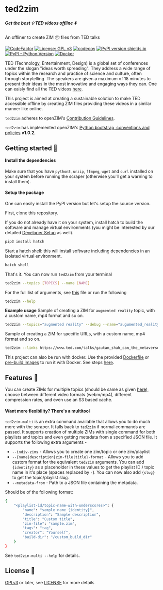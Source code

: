 # ted2zim

##### Get the best :bulb: TED videos offline :arrow_down:
An offliner to create ZIM :package: files from TED talks

[![CodeFactor](https://www.codefactor.io/repository/github/openzim/ted/badge)](https://www.codefactor.io/repository/github/openzim/ted)
[![License: GPL v3](https://img.shields.io/badge/License-GPLv3-blue.svg)](https://www.gnu.org/licenses/gpl-3.0)
[![codecov](https://codecov.io/gh/openzim/ted/branch/main/graph/badge.svg)](https://codecov.io/gh/openzim/ted)
[![PyPI version shields.io](https://img.shields.io/pypi/v/ted2zim.svg)](https://pypi.org/project/ted2zim/)
[![PyPI - Python Version](https://img.shields.io/pypi/pyversions/ted2zim.svg)](https://pypi.org/project/ted2zim)
[![Docker](https://ghcr-badge.egpl.dev/openzim/ted/latest_tag?label=docker)](https://ghcr.io/openzim/ted)

TED (Technology, Entertainment, Design) is a global set of conferences under the slogan "ideas worth spreading". They address a wide range of topics within the research and practice of science and culture, often through storytelling. The speakers are given a maximum of 18 minutes to present their ideas in the most innovative and engaging ways they can. One can eaisly find all the TED videos [here](https://ted.com/talks).

This project is aimed at creating a sustainable solution to make TED accessible offline by creating ZIM files providing these videos in a similar manner like online.

`ted2zim` adheres to openZIM's [Contribution Guidelines](https://github.com/openzim/overview/wiki/Contributing).

`ted2zim` has implemented openZIM's [Python bootstrap, conventions and policies](https://github.com/openzim/_python-bootstrap/docs/Policy.md) **v1.0.2**.

## Getting started :rocket:

#### Install the dependencies
Make sure that you have `python3`, `unzip`, `ffmpeg`, `wget` and `curl` installed on your system before running the scraper (otherwise you'll get a warning to install them).

#### Setup the package
One can easily install the PyPI version but let's setup the source version.

First, clone this repository.

If you do not already have it on your system, install hatch to build the software and manage virtual environments (you might be interested by our detailed [Developer Setup](https://github.com/openzim/_python-bootstrap/wiki/Developer-Setup) as well).

```bash
pip3 install hatch
```

Start a hatch shell: this will install software including dependencies in an isolated virtual environment.

```bash
hatch shell
```

That's it. You can now run `ted2zim` from your terminal

```bash
ted2zim --topics [TOPICS] --name [NAME]
```

For the full list of arguments, see [this](ted2zim/entrypoint.py) file or run the following
```bash
ted2zim --help
```

**Example usage**
Sample of creating a ZIM for `augmented reality` topic, with a custom name, mp4 format and so on.

```bash
ted2zim --topics="augmented reality" --debug --name="augumented_reality" --format=mp4 --title="Augmented Reality" --description="TED videos in AR category" --creator="TED" --publisher="openzim" --output="output" --keep --low-quality
```

Sample of creating a ZIM for specific URLs, with a custom name, mp4 format and so on.

```bash
ted2zim --links https://www.ted.com/talks/gautam_shah_can_the_metaverse_bring_us_closer_to_wildlife,https://www.ted.com/talks/micaela_mantegna_how_to_stop_the_metaverse_from_becoming_the_internet_s_bad_sequel --debug --name="sample_links" --format=mp4 --title="Sample Links" --description="TED talks from two different URLs" --creator="TED" --publisher="openzim" --output="output" --keep --low-quality
```

This project can also be run with docker. Use the provided [Dockerfile](Dockerfile) or [pre-build images](https://github.com/orgs/openzim/packages/container/package/ted) to run it with Docker. See steps [here](https://docs.docker.com/get-started/part2/).

## Features :robot:
You can create ZIMs for multiple topics (should be same as given [here](https://ted.com/talks)), choose between different video formats (webm/mp4), different compression rates, and even use an S3 based cache.

#### Want more flexibility? There's a multitool
`ted2zim-multi` is an extra command available that allows you to do much more with the scraper. It falls back to `ted2zim` if normal commands are passed. It supports creation of multiple ZIMs with single command for both playlists and topics and even getting metadata from a specified JSON file. It supports the following extra arguments -

- `--indiv-zims` - Allows you to create one zim/topic or one zim/playlist
- `--{name|description|zim-file|title}-format` - Allows you to add custom format for the equivalent `ted2zim` arguments. You can add `{identity}` as a placeholder in these values to get the playlist ID / topic name in it's place (spaces replaced by `-`). You can now also add `{slug}` to get the topic/playlist slug.
- `--metadata-from` - Path to a JSON file containing the metadata.

Should be of the following format:

```bash
{
    "<playlist-id/topic-name-with-underscores>": {
        "name": "sample_name_{identity}",
        "description": "Sample description",
        "title": "Custom title",
        "zim-file": "sample.zim",
        "tags": "tag",
        "creator": "Yourself",
        "build-dir": "/custom_build_dir"
    }
}
```

See `ted2zim-multi --help` for details.

## License :book:

[GPLv3](https://www.gnu.org/licenses/gpl-3.0) or later, see
[LICENSE](LICENSE) for more details.
